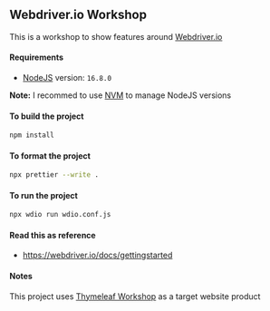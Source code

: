 ## Webdriver.io Workshop

This is a workshop to show features around [Webdriver.io](https://webdriver.io/)

#### Requirements

- [NodeJS](https://nodejs.org/en/) version: `16.8.0`

**Note:** I recommed to use [NVM](https://github.com/nvm-sh/nvm) to manage NodeJS versions

#### To build the project

```bash
npm install
```

#### To format the project

```bash
npx prettier --write .
```

#### To run the project

```bash
npx wdio run wdio.conf.js
```

#### Read this as reference

- https://webdriver.io/docs/gettingstarted

#### Notes

This project uses [Thymeleaf Workshop](https://github.com/josdem/thymeleaf-workshop) as a target website product
